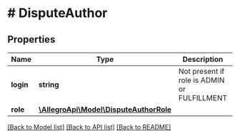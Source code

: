 # # DisputeAuthor

## Properties

Name | Type | Description | Notes
------------ | ------------- | ------------- | -------------
**login** | **string** | Not present if role is ADMIN or FULFILLMENT | [optional]
**role** | [**\AllegroApi\Model\DisputeAuthorRole**](DisputeAuthorRole.md) |  |

[[Back to Model list]](../../README.md#models) [[Back to API list]](../../README.md#endpoints) [[Back to README]](../../README.md)

